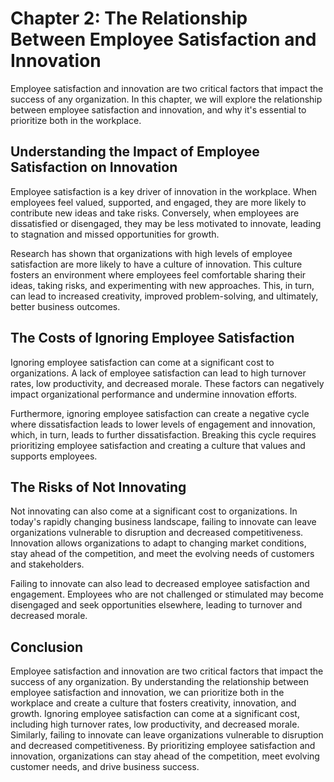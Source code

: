 Chapter 2: The Relationship Between Employee Satisfaction and Innovation
========================================================================

Employee satisfaction and innovation are two critical factors that impact the success of any organization. In this chapter, we will explore the relationship between employee satisfaction and innovation, and why it's essential to prioritize both in the workplace.

Understanding the Impact of Employee Satisfaction on Innovation
---------------------------------------------------------------

Employee satisfaction is a key driver of innovation in the workplace. When employees feel valued, supported, and engaged, they are more likely to contribute new ideas and take risks. Conversely, when employees are dissatisfied or disengaged, they may be less motivated to innovate, leading to stagnation and missed opportunities for growth.

Research has shown that organizations with high levels of employee satisfaction are more likely to have a culture of innovation. This culture fosters an environment where employees feel comfortable sharing their ideas, taking risks, and experimenting with new approaches. This, in turn, can lead to increased creativity, improved problem-solving, and ultimately, better business outcomes.

The Costs of Ignoring Employee Satisfaction
-------------------------------------------

Ignoring employee satisfaction can come at a significant cost to organizations. A lack of employee satisfaction can lead to high turnover rates, low productivity, and decreased morale. These factors can negatively impact organizational performance and undermine innovation efforts.

Furthermore, ignoring employee satisfaction can create a negative cycle where dissatisfaction leads to lower levels of engagement and innovation, which, in turn, leads to further dissatisfaction. Breaking this cycle requires prioritizing employee satisfaction and creating a culture that values and supports employees.

The Risks of Not Innovating
---------------------------

Not innovating can also come at a significant cost to organizations. In today's rapidly changing business landscape, failing to innovate can leave organizations vulnerable to disruption and decreased competitiveness. Innovation allows organizations to adapt to changing market conditions, stay ahead of the competition, and meet the evolving needs of customers and stakeholders.

Failing to innovate can also lead to decreased employee satisfaction and engagement. Employees who are not challenged or stimulated may become disengaged and seek opportunities elsewhere, leading to turnover and decreased morale.

Conclusion
----------

Employee satisfaction and innovation are two critical factors that impact the success of any organization. By understanding the relationship between employee satisfaction and innovation, we can prioritize both in the workplace and create a culture that fosters creativity, innovation, and growth. Ignoring employee satisfaction can come at a significant cost, including high turnover rates, low productivity, and decreased morale. Similarly, failing to innovate can leave organizations vulnerable to disruption and decreased competitiveness. By prioritizing employee satisfaction and innovation, organizations can stay ahead of the competition, meet evolving customer needs, and drive business success.
